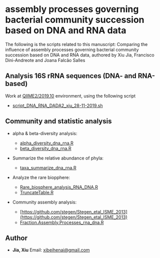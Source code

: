 
# assembly processes governing bacterial community succession based on DNA and RNA data
The following is the scripts related to this manuscript: Comparing the influence of assembly processes governing bacterial community succession based on DNA and RNA data, authored by Xiu Jia, Francisco Dini-Andreote and Joana Falcão Salles

## Analysis 16S rRNA sequences (DNA- and RNA-based) 
Work at [QIIME2/2019.10](https://docs.qiime2.org/2019.10/) environment, using the following script
* [script_DNA_RNA_DADA2_xiu_28-11-2019.sh](https://github.com/Jia-Xiu/Jia_et_al_2020/blob/master/script_DNA_RNA_DADA2_xiu_28-11-2019.sh)
	 
## Community and statistic analysis 

* alpha & beta-diversity analysis:
	* [alpha_diversity_dna_rna.R](https://github.com/Jia-Xiu/Jia_et_al_Microorganisms_2020/blob/master/alpha_diversity_dna_rna.R)
	* [beta_diversity_dna_rna.R](https://github.com/Jia-Xiu/Jia_et_al_Microorganisms_2020/blob/master/beta_diversity_dna_rna.R)

* Summarize the relative abundance of phyla:
	* [taxa_summarize_dna_rna.R](https://github.com/Jia-Xiu/Jia_et_al_Microorganisms_2020/blob/master/taxa_summarize_dna_rna.R)

* Analyze the rare biopphere:
	* [Rare_biosphere_analysis_RNA_DNA.R](https://github.com/Jia-Xiu/Jia_et_al_Microorganisms_2020/blob/master/Rare_biosphere_analysis_RNA_DNA.R)
	* [TruncateTable.R](https://github.com/Jia-Xiu/rare_biosphere_assembly/blob/master/TruncateTable.R)

* Community assembly analysis:
	* [https://github.com/stegen/Stegen_etal_ISME_2013](https://github.com/stegen/Stegen_etal_ISME_2013)
	* [Fraction.Assembly.Processes_rna_dna.R](https://github.com/Jia-Xiu/Jia_et_al_Microorganisms_2020/blob/master/Fraction.Assembly.Processes_rna_dna.R)

## Author
* **Jia, Xiu** 
	Email: xibeihenai@gmail.com

